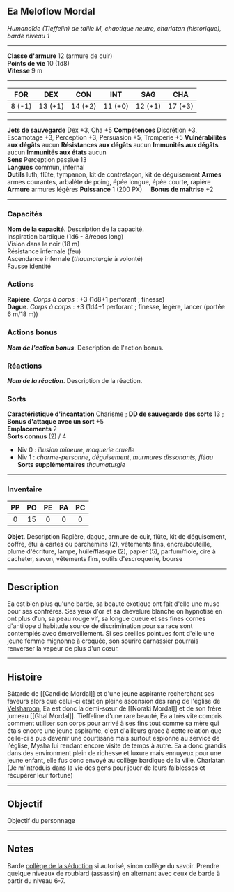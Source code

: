## Ea Meloflow Mordal
*Humanoïde (Tieffelin) de taille M, chaotique neutre, charlatan (historique), barde niveau 1*
___
**Classe d'armure** 12 (armure de cuir)  
**Points de vie** 10 (1d8)  
**Vitesse** 9 m  
___

| FOR    | DEX     | CON     | INT     | SAG     | CHA     |
| ------ | ------- | ------- | ------- | ------- | ------- |
| 8 (-1) | 13 (+1) | 14 (+2) | 11 (+0) | 12 (+1) | 17 (+3) |
___
**Jets de sauvegarde** Dex +3, Cha +5
**Compétences** Discrétion +3, Escamotage +3, Perception +3, Persuasion +5, Tromperie +5
**Vulnérabilités aux dégâts** aucun
**Résistances aux dégâts** aucun
**Immunités aux dégâts** aucun
**Immunités aux états** aucun  
**Sens**  Perception passive 13  
**Langues** commun, infernal  
**Outils** luth, flûte, tympanon, kit de contrefaçon, kit de déguisement
**Armes** armes courantes, arbalète de poing, épée longue, épée courte, rapière
**Armure** armures légères
**Puissance** 1 (200 PX)     **Bonus de maîtrise** +2  
___
### Capacités
**Nom de la capacité**. Description de la capacité.  
Inspiration bardique (1d6 - 3/repos long)  
Vision dans le noir (18 m)  
Résistance infernale (feu)  
Ascendance infernale (_thaumaturgie_ à volonté)  
Fausse identité

### Actions
**Rapière**. _Corps à corps_ : +3 (1d8+1 perforant ; finesse)  
**Dague**. _Corps à corps_ : +3 (1d4+1 perforant ; finesse, légère, lancer (portée 6 m/18 m))

### Actions bonus
***Nom de l'action bonus***. Description de l'action bonus.  

### Réactions
***Nom de la réaction***. Description de la réaction.  

### Sorts
**Caractéristique d'incantation** Charisme ; **DD de sauvegarde des sorts** 13 ; **Bonus d'attaque avec un sort** +5  
**Emplacements** 2  
**Sorts connus** (2) / 4  
- Niv 0 : _illusion mineure_, _moquerie cruelle_  
- Niv 1 : _charme-personne_, _déguisement_, _murmures dissonants_, _fléau_  
**Sorts supplémentaires** _thaumaturgie_
___
### Inventaire
| PP  | PO  | PE  | PA  | PC  |
| :-: | :-: | :-: | :-: | :-: |
|  0  | 15  |  0  |  0  |  0  |

**Objet**. Description
Rapière, dague, armure de cuir, flûte, kit de déguisement, coffre, étui à cartes ou parchemins (2), vêtements fins, encre/bouteille, plume d'écriture, lampe, huile/flasque (2), papier (5), parfum/fiole, cire à cacheter, savon, vêtements fins, outils d'escroquerie, bourse
___
## Description
Ea est bien plus qu'une barde, sa beauté exotique ont fait d'elle une muse pour ses confrères. Ses yeux d'or et sa chevelure blanche on hypnotisé en ont plus d'un, sa peau rouge vif, sa longue queue et ses fines cornes d'antilope d'habitude source de discrimination pour sa race sont contemplés avec émerveillement. Si ses oreilles pointues font d'elle une jeune femme mignonne à croquée, son sourire carnassier pourrais renverser la vapeur de plus d'un cœur.
___
## Histoire
Bâtarde de [[Candide Mordal]] et d'une jeune aspirante recherchant ses faveurs alors que celui-ci était en pleine ascension des rang de l'église de [Velsharoon](https://forgottenrealms.fandom.com/wiki/Velsharoon#The_Church), Ea est donc la demi-sœur de [[Noraki Mordal]] et de son frère jumeau [[Ghal Mordal]].
Tieffeline d'une rare beauté, Ea a très vite compris comment utiliser son corps pour arrivé à ses fins tout comme sa mère qui étais encore une jeune aspirante, c'est d'ailleurs grace à cette relation que celle-ci a pus devenir une courtisane mais surtout espionne au service de l'église, Mysha lui rendant encore visite de temps à autre. Ea a donc grandis dans des environment plein de richesse et luxure mais ennuyeux pour une jeune enfant, elle fus donc envoyé au collège bardique de la ville.
Charlatan (Je m'introduis dans la vie des gens pour jouer de leurs faiblesses et récupérer leur fortune)
___
## Objectif
Objectif du personnage
___
## Notes
Barde [collège de la séduction](https://www.aidedd.org/dnd-5/unearthed-arcana/colleges-bardiques/#seduction) si autorisé, sinon collège du savoir.
Prendre quelque niveaux de roublard (assassin) en alternant avec ceux de barde à partir du niveau 6-7.